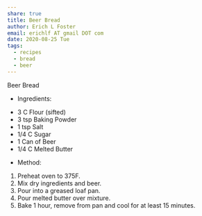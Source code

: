```yaml
---
share: true
title: Beer Bread
author: Erich L Foster
email: erichlf AT gmail DOT com
date: 2020-08-25 Tue
tags:
  - recipes
  - bread
  - beer
---
```

Beer Bread
* Ingredients:
- 3 C Flour (sifted)
- 3 tsp Baking Powder
- 1 tsp Salt
- 1/4 C Sugar
- 1 Can of Beer
- 1/4 C Melted Butter

* Method:
1. Preheat oven to 375F.
2. Mix dry ingredients and beer.
3. Pour into a greased loaf pan.
4. Pour melted butter over mixture.
5. Bake 1 hour, remove from pan and cool for at least 15 minutes.
